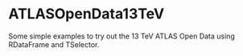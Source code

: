 # ATLASOpenData13TeV
Some simple examples to try out the 13 TeV ATLAS Open Data using 
RDataFrame and TSelector.
